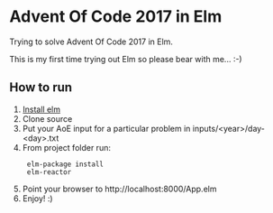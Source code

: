 # Advent Of Code 2017 in Elm

Trying to solve Advent Of Code 2017 in Elm. 

This is my first time trying out Elm so please bear with me...  :-)

## How to run

1. [Install elm](https://guide.elm-lang.org/install.html)
2. Clone source 
3. Put your AoE input for a particular problem in inputs/&lt;year&gt;/day-&lt;day&gt;.txt
4. From project folder run:
   ```
    elm-package install
    elm-reactor
   ```
5. Point your browser to http://localhost:8000/App.elm
6. Enjoy! :)





